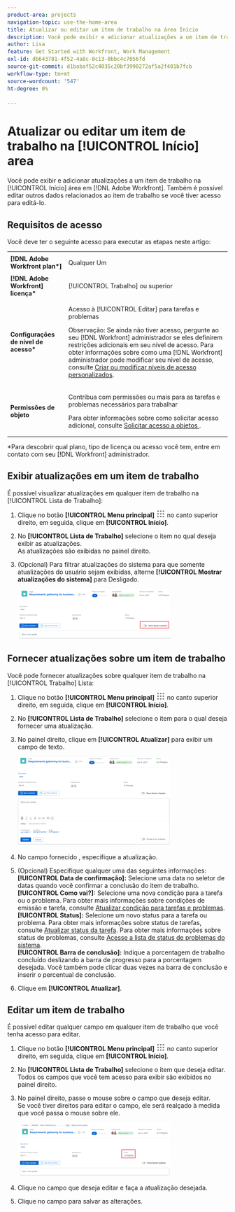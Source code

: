 ```yaml
---
product-area: projects
navigation-topic: use-the-home-area
title: Atualizar ou editar um item de trabalho na área Início
description: Você pode exibir e adicionar atualizações a um item de trabalho na [!UICONTROL Início] no Adobe Workfront. Também é possível editar outros dados relacionados ao item de trabalho se você tiver acesso para editá-lo.
author: Lisa
feature: Get Started with Workfront, Work Management
exl-id: db643781-4f52-4a8c-8c13-0bbc4c7056fd
source-git-commit: d1babaf52c4035c20bf3990272af5a2f401b7fcb
workflow-type: tm+mt
source-wordcount: '547'
ht-degree: 0%

---
```


# Atualizar ou editar um item de trabalho na [!UICONTROL Início] area

Você pode exibir e adicionar atualizações a um item de trabalho na [!UICONTROL Início] área em [!DNL Adobe Workfront]. Também é possível editar outros dados relacionados ao item de trabalho se você tiver acesso para editá-lo.

## Requisitos de acesso

Você deve ter o seguinte acesso para executar as etapas neste artigo:

<table style="table-layout:auto"> 
 <col> 
 </col> 
 <col> 
 </col> 
 <tbody> 
  <tr> 
   <td role="rowheader"><strong>[!DNL Adobe Workfront plan*]</strong></td> 
   <td> <p>Qualquer Um</p> </td> 
  </tr> 
  <tr> 
   <td role="rowheader"><strong>[!DNL Adobe Workfront] licença*</strong></td> 
   <td> <p>[!UICONTROL Trabalho] ou superior</p> </td> 
  </tr> 
  <tr> 
   <td role="rowheader"><strong>Configurações de nível de acesso*</strong></td> 
   <td> <p>Acesso à [!UICONTROL Editar] para tarefas e problemas</p> <p>Observação: Se ainda não tiver acesso, pergunte ao seu [!DNL Workfront] administrador se eles definirem restrições adicionais em seu nível de acesso. Para obter informações sobre como uma [!DNL Workfront] administrador pode modificar seu nível de acesso, consulte <a href="../../../administration-and-setup/add-users/configure-and-grant-access/create-modify-access-levels.md" class="MCXref xref">Criar ou modificar níveis de acesso personalizados</a>.</p> </td> 
  </tr> 
  <tr> 
   <td role="rowheader"><strong>Permissões de objeto</strong></td> 
   <td> <p>Contribua com permissões ou mais para as tarefas e problemas necessários para trabalhar</p> <p>Para obter informações sobre como solicitar acesso adicional, consulte <a href="../../../workfront-basics/grant-and-request-access-to-objects/request-access.md" class="MCXref xref">Solicitar acesso a objetos </a>.</p> </td> 
  </tr> 
 </tbody> 
</table>

&#42;Para descobrir qual plano, tipo de licença ou acesso você tem, entre em contato com seu [!DNL Workfront] administrador.

## Exibir atualizações em um item de trabalho

É possível visualizar atualizações em qualquer item de trabalho na [!UICONTROL Lista de Trabalho]:

1. Clique no botão **[!UICONTROL Menu principal]** ![](assets/main-menu-icon.png) no canto superior direito, em seguida, clique em **[!UICONTROL Início]**.
1. No **[!UICONTROL Lista de Trabalho]** selecione o item no qual deseja exibir as atualizações.\
   As atualizações são exibidas no painel direito.

1. (Opcional) Para filtrar atualizações do sistema para que somente atualizações do usuário sejam exibidas, alterne **[!UICONTROL Mostrar atualizações do sistema]** para Desligado.

   ![](assets/show-system-updates-home-350x114.png)

## Fornecer atualizações sobre um item de trabalho

Você pode fornecer atualizações sobre qualquer item de trabalho na [!UICONTROL Trabalho] Lista:

1. Clique no botão **[!UICONTROL Menu principal]** ![](assets/main-menu-icon.png) no canto superior direito, em seguida, clique em **[!UICONTROL Início]**.
1. No **[!UICONTROL Lista de Trabalho]** selecione o item para o qual deseja fornecer uma atualização.
1. No painel direito, clique em **[!UICONTROL Atualizar]** para exibir um campo de texto.

   ![](assets/make-an-update-box-expanded-home-nwe-350x204.png)

1. No campo fornecido , especifique a atualização.
1. (Opcional) Especifique qualquer uma das seguintes informações:\
   **[!UICONTROL Data de confirmação]:** Selecione uma data no seletor de datas quando você confirmar a conclusão do item de trabalho.\
   **[!UICONTROL Como vai?]:** Selecione uma nova condição para a tarefa ou o problema. Para obter mais informações sobre condições de emissão e tarefa, consulte [Atualizar condição para tarefas e problemas](../../../manage-work/projects/updating-work-in-a-project/update-condition-for-tasks-and-issues.md).\
   **[!UICONTROL Status]:** Selecione um novo status para a tarefa ou problema. Para obter mais informações sobre status de tarefas, consulte [Atualizar status da tarefa](../../../manage-work/projects/updating-work-in-a-project/update-task-status.md). Para obter mais informações sobre status de problemas, consulte [Acesse a lista de status de problemas do sistema](../../../administration-and-setup/customize-workfront/creating-custom-status-and-priority-labels/issue-statuses.md).\
   **[!UICONTROL Barra de conclusão]:** Indique a porcentagem de trabalho concluído deslizando a barra de progresso para a porcentagem desejada. Você também pode clicar duas vezes na barra de conclusão e inserir o percentual de conclusão.

1. Clique em **[!UICONTROL Atualizar]**.

## Editar um item de trabalho

É possível editar qualquer campo em qualquer item de trabalho que você tenha acesso para editar.

1. Clique no botão **[!UICONTROL Menu principal]** ![](assets/main-menu-icon.png) no canto superior direito, em seguida, clique em **[!UICONTROL Início]**.
1. No **[!UICONTROL Lista de Trabalho]** selecione o item que deseja editar.\
   Todos os campos que você tem acesso para exibir são exibidos no painel direito.

1. No painel direito, passe o mouse sobre o campo que deseja editar.\
   Se você tiver direitos para editar o campo, ele será realçado à medida que você passa o mouse sobre ele.

   ![](assets/home-350x123.png)

1. Clique no campo que deseja editar e faça a atualização desejada.
1. Clique no campo para salvar as alterações.
